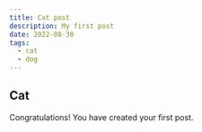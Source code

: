 ```yaml
---
title: Cat post
description: My first post
date: 2022-08-30
tags:
  - cat
  - dog
---
```


## Cat

Congratulations! You have created your first post.